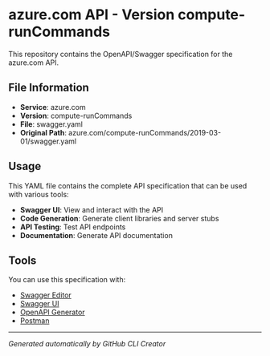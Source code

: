 # azure.com API - Version compute-runCommands

This repository contains the OpenAPI/Swagger specification for the azure.com API.

## File Information

- **Service**: azure.com
- **Version**: compute-runCommands
- **File**: swagger.yaml
- **Original Path**: azure.com/compute-runCommands/2019-03-01/swagger.yaml

## Usage

This YAML file contains the complete API specification that can be used with various tools:

- **Swagger UI**: View and interact with the API
- **Code Generation**: Generate client libraries and server stubs
- **API Testing**: Test API endpoints
- **Documentation**: Generate API documentation

## Tools

You can use this specification with:

- [Swagger Editor](https://editor.swagger.io/)
- [Swagger UI](https://swagger.io/tools/swagger-ui/)
- [OpenAPI Generator](https://openapi-generator.tech/)
- [Postman](https://www.postman.com/)

---

*Generated automatically by GitHub CLI Creator*
